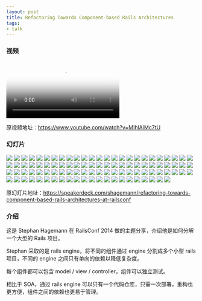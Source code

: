 ```yaml
---
layout: post
title: Refactoring Towards Component-based Rails Architectures
tags:
- talk
---
```


### 视频

<video class="video" poster="/assets/Refactoring-Towards-Component-based-Rails-Architectures/poster.jpg" preload controls>
  <source src="/assets/Refactoring-Towards-Component-based-Rails-Architectures/video.webm" type="video/webm">
  <source src="/assets/Refactoring-Towards-Component-based-Rails-Architectures/video.mp4" type="video/mp4">
</video>

原视频地址：<https://www.youtube.com/watch?v=MIhlAiMc7tU>

### 幻灯片

<div class="slideshow">
  <img src="/assets/Refactoring-Towards-Component-based-Rails-Architectures/slide_0.jpg">
  <img src="/img/loading.gif" class="lazy" data-src="/assets/Refactoring-Towards-Component-based-Rails-Architectures/slide_1.jpg">
  <img src="/img/loading.gif" class="lazy" data-src="/assets/Refactoring-Towards-Component-based-Rails-Architectures/slide_2.jpg">
  <img src="/img/loading.gif" class="lazy" data-src="/assets/Refactoring-Towards-Component-based-Rails-Architectures/slide_3.jpg">
  <img src="/img/loading.gif" class="lazy" data-src="/assets/Refactoring-Towards-Component-based-Rails-Architectures/slide_4.jpg">
  <img src="/img/loading.gif" class="lazy" data-src="/assets/Refactoring-Towards-Component-based-Rails-Architectures/slide_5.jpg">
  <img src="/img/loading.gif" class="lazy" data-src="/assets/Refactoring-Towards-Component-based-Rails-Architectures/slide_6.jpg">
  <img src="/img/loading.gif" class="lazy" data-src="/assets/Refactoring-Towards-Component-based-Rails-Architectures/slide_7.jpg">
  <img src="/img/loading.gif" class="lazy" data-src="/assets/Refactoring-Towards-Component-based-Rails-Architectures/slide_8.jpg">
  <img src="/img/loading.gif" class="lazy" data-src="/assets/Refactoring-Towards-Component-based-Rails-Architectures/slide_9.jpg">
  <img src="/img/loading.gif" class="lazy" data-src="/assets/Refactoring-Towards-Component-based-Rails-Architectures/slide_10.jpg">
  <img src="/img/loading.gif" class="lazy" data-src="/assets/Refactoring-Towards-Component-based-Rails-Architectures/slide_11.jpg">
  <img src="/img/loading.gif" class="lazy" data-src="/assets/Refactoring-Towards-Component-based-Rails-Architectures/slide_12.jpg">
  <img src="/img/loading.gif" class="lazy" data-src="/assets/Refactoring-Towards-Component-based-Rails-Architectures/slide_13.jpg">
  <img src="/img/loading.gif" class="lazy" data-src="/assets/Refactoring-Towards-Component-based-Rails-Architectures/slide_14.jpg">
  <img src="/img/loading.gif" class="lazy" data-src="/assets/Refactoring-Towards-Component-based-Rails-Architectures/slide_15.jpg">
  <img src="/img/loading.gif" class="lazy" data-src="/assets/Refactoring-Towards-Component-based-Rails-Architectures/slide_16.jpg">
  <img src="/img/loading.gif" class="lazy" data-src="/assets/Refactoring-Towards-Component-based-Rails-Architectures/slide_17.jpg">
  <img src="/img/loading.gif" class="lazy" data-src="/assets/Refactoring-Towards-Component-based-Rails-Architectures/slide_18.jpg">
  <img src="/img/loading.gif" class="lazy" data-src="/assets/Refactoring-Towards-Component-based-Rails-Architectures/slide_19.jpg">
  <img src="/img/loading.gif" class="lazy" data-src="/assets/Refactoring-Towards-Component-based-Rails-Architectures/slide_20.jpg">
  <img src="/img/loading.gif" class="lazy" data-src="/assets/Refactoring-Towards-Component-based-Rails-Architectures/slide_21.jpg">
  <img src="/img/loading.gif" class="lazy" data-src="/assets/Refactoring-Towards-Component-based-Rails-Architectures/slide_22.jpg">
  <img src="/img/loading.gif" class="lazy" data-src="/assets/Refactoring-Towards-Component-based-Rails-Architectures/slide_23.jpg">
  <img src="/img/loading.gif" class="lazy" data-src="/assets/Refactoring-Towards-Component-based-Rails-Architectures/slide_24.jpg">
  <img src="/img/loading.gif" class="lazy" data-src="/assets/Refactoring-Towards-Component-based-Rails-Architectures/slide_25.jpg">
  <img src="/img/loading.gif" class="lazy" data-src="/assets/Refactoring-Towards-Component-based-Rails-Architectures/slide_26.jpg">
  <img src="/img/loading.gif" class="lazy" data-src="/assets/Refactoring-Towards-Component-based-Rails-Architectures/slide_27.jpg">
  <img src="/img/loading.gif" class="lazy" data-src="/assets/Refactoring-Towards-Component-based-Rails-Architectures/slide_28.jpg">
  <img src="/img/loading.gif" class="lazy" data-src="/assets/Refactoring-Towards-Component-based-Rails-Architectures/slide_29.jpg">
  <img src="/img/loading.gif" class="lazy" data-src="/assets/Refactoring-Towards-Component-based-Rails-Architectures/slide_30.jpg">
  <img src="/img/loading.gif" class="lazy" data-src="/assets/Refactoring-Towards-Component-based-Rails-Architectures/slide_31.jpg">
  <img src="/img/loading.gif" class="lazy" data-src="/assets/Refactoring-Towards-Component-based-Rails-Architectures/slide_32.jpg">
  <img src="/img/loading.gif" class="lazy" data-src="/assets/Refactoring-Towards-Component-based-Rails-Architectures/slide_33.jpg">
  <img src="/img/loading.gif" class="lazy" data-src="/assets/Refactoring-Towards-Component-based-Rails-Architectures/slide_34.jpg">
  <img src="/img/loading.gif" class="lazy" data-src="/assets/Refactoring-Towards-Component-based-Rails-Architectures/slide_35.jpg">
  <img src="/img/loading.gif" class="lazy" data-src="/assets/Refactoring-Towards-Component-based-Rails-Architectures/slide_36.jpg">
  <img src="/img/loading.gif" class="lazy" data-src="/assets/Refactoring-Towards-Component-based-Rails-Architectures/slide_37.jpg">
  <img src="/img/loading.gif" class="lazy" data-src="/assets/Refactoring-Towards-Component-based-Rails-Architectures/slide_38.jpg">
  <img src="/img/loading.gif" class="lazy" data-src="/assets/Refactoring-Towards-Component-based-Rails-Architectures/slide_39.jpg">
  <img src="/img/loading.gif" class="lazy" data-src="/assets/Refactoring-Towards-Component-based-Rails-Architectures/slide_40.jpg">
  <img src="/img/loading.gif" class="lazy" data-src="/assets/Refactoring-Towards-Component-based-Rails-Architectures/slide_41.jpg">
  <img src="/img/loading.gif" class="lazy" data-src="/assets/Refactoring-Towards-Component-based-Rails-Architectures/slide_42.jpg">
  <img src="/img/loading.gif" class="lazy" data-src="/assets/Refactoring-Towards-Component-based-Rails-Architectures/slide_43.jpg">
  <img src="/img/loading.gif" class="lazy" data-src="/assets/Refactoring-Towards-Component-based-Rails-Architectures/slide_44.jpg">
  <img src="/img/loading.gif" class="lazy" data-src="/assets/Refactoring-Towards-Component-based-Rails-Architectures/slide_45.jpg">
  <img src="/img/loading.gif" class="lazy" data-src="/assets/Refactoring-Towards-Component-based-Rails-Architectures/slide_46.jpg">
  <img src="/img/loading.gif" class="lazy" data-src="/assets/Refactoring-Towards-Component-based-Rails-Architectures/slide_47.jpg">
  <img src="/img/loading.gif" class="lazy" data-src="/assets/Refactoring-Towards-Component-based-Rails-Architectures/slide_48.jpg">
  <img src="/img/loading.gif" class="lazy" data-src="/assets/Refactoring-Towards-Component-based-Rails-Architectures/slide_49.jpg">
  <img src="/img/loading.gif" class="lazy" data-src="/assets/Refactoring-Towards-Component-based-Rails-Architectures/slide_50.jpg">
  <img src="/img/loading.gif" class="lazy" data-src="/assets/Refactoring-Towards-Component-based-Rails-Architectures/slide_51.jpg">
  <img src="/img/loading.gif" class="lazy" data-src="/assets/Refactoring-Towards-Component-based-Rails-Architectures/slide_52.jpg">
  <img src="/img/loading.gif" class="lazy" data-src="/assets/Refactoring-Towards-Component-based-Rails-Architectures/slide_53.jpg">
  <img src="/img/loading.gif" class="lazy" data-src="/assets/Refactoring-Towards-Component-based-Rails-Architectures/slide_54.jpg">
  <img src="/img/loading.gif" class="lazy" data-src="/assets/Refactoring-Towards-Component-based-Rails-Architectures/slide_55.jpg">
  <img src="/img/loading.gif" class="lazy" data-src="/assets/Refactoring-Towards-Component-based-Rails-Architectures/slide_56.jpg">
  <img src="/img/loading.gif" class="lazy" data-src="/assets/Refactoring-Towards-Component-based-Rails-Architectures/slide_57.jpg">
  <img src="/img/loading.gif" class="lazy" data-src="/assets/Refactoring-Towards-Component-based-Rails-Architectures/slide_58.jpg">
  <img src="/img/loading.gif" class="lazy" data-src="/assets/Refactoring-Towards-Component-based-Rails-Architectures/slide_59.jpg">
  <img src="/img/loading.gif" class="lazy" data-src="/assets/Refactoring-Towards-Component-based-Rails-Architectures/slide_60.jpg">
  <img src="/img/loading.gif" class="lazy" data-src="/assets/Refactoring-Towards-Component-based-Rails-Architectures/slide_61.jpg">
  <img src="/img/loading.gif" class="lazy" data-src="/assets/Refactoring-Towards-Component-based-Rails-Architectures/slide_62.jpg">
  <img src="/img/loading.gif" class="lazy" data-src="/assets/Refactoring-Towards-Component-based-Rails-Architectures/slide_63.jpg">
  <img src="/img/loading.gif" class="lazy" data-src="/assets/Refactoring-Towards-Component-based-Rails-Architectures/slide_64.jpg">
  <img src="/img/loading.gif" class="lazy" data-src="/assets/Refactoring-Towards-Component-based-Rails-Architectures/slide_65.jpg">
  <img src="/img/loading.gif" class="lazy" data-src="/assets/Refactoring-Towards-Component-based-Rails-Architectures/slide_66.jpg">
  <img src="/img/loading.gif" class="lazy" data-src="/assets/Refactoring-Towards-Component-based-Rails-Architectures/slide_67.jpg">
  <img src="/img/loading.gif" class="lazy" data-src="/assets/Refactoring-Towards-Component-based-Rails-Architectures/slide_68.jpg">
  <img src="/img/loading.gif" class="lazy" data-src="/assets/Refactoring-Towards-Component-based-Rails-Architectures/slide_69.jpg">
  <img src="/img/loading.gif" class="lazy" data-src="/assets/Refactoring-Towards-Component-based-Rails-Architectures/slide_70.jpg">
  <img src="/img/loading.gif" class="lazy" data-src="/assets/Refactoring-Towards-Component-based-Rails-Architectures/slide_71.jpg">
  <img src="/img/loading.gif" class="lazy" data-src="/assets/Refactoring-Towards-Component-based-Rails-Architectures/slide_72.jpg">
  <img src="/img/loading.gif" class="lazy" data-src="/assets/Refactoring-Towards-Component-based-Rails-Architectures/slide_73.jpg">
  <img src="/img/loading.gif" class="lazy" data-src="/assets/Refactoring-Towards-Component-based-Rails-Architectures/slide_74.jpg">
  <img src="/img/loading.gif" class="lazy" data-src="/assets/Refactoring-Towards-Component-based-Rails-Architectures/slide_75.jpg">
  <img src="/img/loading.gif" class="lazy" data-src="/assets/Refactoring-Towards-Component-based-Rails-Architectures/slide_76.jpg">
  <img src="/img/loading.gif" class="lazy" data-src="/assets/Refactoring-Towards-Component-based-Rails-Architectures/slide_77.jpg">
  <img src="/img/loading.gif" class="lazy" data-src="/assets/Refactoring-Towards-Component-based-Rails-Architectures/slide_78.jpg">
  <img src="/img/loading.gif" class="lazy" data-src="/assets/Refactoring-Towards-Component-based-Rails-Architectures/slide_79.jpg">
  <img src="/img/loading.gif" class="lazy" data-src="/assets/Refactoring-Towards-Component-based-Rails-Architectures/slide_80.jpg">
  <img src="/img/loading.gif" class="lazy" data-src="/assets/Refactoring-Towards-Component-based-Rails-Architectures/slide_81.jpg">
  <img src="/img/loading.gif" class="lazy" data-src="/assets/Refactoring-Towards-Component-based-Rails-Architectures/slide_82.jpg">
  <img src="/img/loading.gif" class="lazy" data-src="/assets/Refactoring-Towards-Component-based-Rails-Architectures/slide_83.jpg">
  <img src="/img/loading.gif" class="lazy" data-src="/assets/Refactoring-Towards-Component-based-Rails-Architectures/slide_84.jpg">
  <img src="/img/loading.gif" class="lazy" data-src="/assets/Refactoring-Towards-Component-based-Rails-Architectures/slide_85.jpg">
  <img src="/img/loading.gif" class="lazy" data-src="/assets/Refactoring-Towards-Component-based-Rails-Architectures/slide_86.jpg">
  <img src="/img/loading.gif" class="lazy" data-src="/assets/Refactoring-Towards-Component-based-Rails-Architectures/slide_87.jpg">
  <img src="/img/loading.gif" class="lazy" data-src="/assets/Refactoring-Towards-Component-based-Rails-Architectures/slide_88.jpg">
  <img src="/img/loading.gif" class="lazy" data-src="/assets/Refactoring-Towards-Component-based-Rails-Architectures/slide_89.jpg">
  <img src="/img/loading.gif" class="lazy" data-src="/assets/Refactoring-Towards-Component-based-Rails-Architectures/slide_90.jpg">
  <img src="/img/loading.gif" class="lazy" data-src="/assets/Refactoring-Towards-Component-based-Rails-Architectures/slide_91.jpg">
  <img src="/img/loading.gif" class="lazy" data-src="/assets/Refactoring-Towards-Component-based-Rails-Architectures/slide_92.jpg">
  <img src="/img/loading.gif" class="lazy" data-src="/assets/Refactoring-Towards-Component-based-Rails-Architectures/slide_93.jpg">
  <img src="/img/loading.gif" class="lazy" data-src="/assets/Refactoring-Towards-Component-based-Rails-Architectures/slide_94.jpg">
  <img src="/img/loading.gif" class="lazy" data-src="/assets/Refactoring-Towards-Component-based-Rails-Architectures/slide_95.jpg">
  <img src="/img/loading.gif" class="lazy" data-src="/assets/Refactoring-Towards-Component-based-Rails-Architectures/slide_96.jpg">
</div>

原幻灯片地址：<https://speakerdeck.com/shagemann/refactoring-towards-component-based-rails-architectures-at-railsconf>

### 介绍

这是 Stephan Hagemann 在 RailsConf 2014
做的主题分享，介绍他是如何分解一个大型的 Rails 项目。

Stephan 采取的是 rails engine，将不同的组件通过 engine 分割成多个小型
rails 项目，不同的 engine 之间只有单向的依赖以降低复杂度。

每个组件都可以包含 model / view / controller，组件可以独立测试。

相比于 SOA，通过 rails engine
可以只有一个代码仓库，只需一次部署，重构也更方便，组件之间的依赖也更易于管理。
